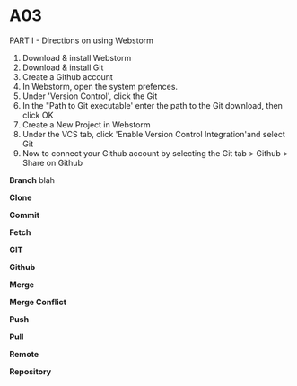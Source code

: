 # A03
PART I - Directions on using Webstorm
  1. Download & install Webstorm
  2. Download & install Git
  3. Create a Github account
  4. In Webstorm, open the system prefences. 
  5. Under 'Version Control', click the Git
  6. In the "Path to Git executable' enter the path to the Git download, then click OK
  7. Create a New Project in Webstorm
  8. Under the VCS tab, click 'Enable Version Control Integration'and select Git
  9. Now to connect your Github account by selecting the Git tab > Github > Share on Github




**Branch**  blah

**Clone**

**Commit**

**Fetch**

**GIT**

**Github**

**Merge**

**Merge Conflict**

**Push**

**Pull**

**Remote**

**Repository**
